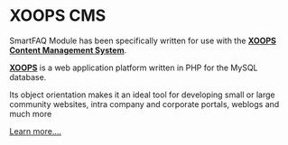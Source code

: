 # XOOPS CMS

SmartFAQ Module has been specifically written for use with the [**XOOPS Content Management System**](http://xoops.org). 

[**XOOPS**](http://xoops.org) is a web application platform written in PHP for the MySQL database. 

Its object orientation makes it an ideal tool for developing small or large community websites, intra company and corporate portals, weblogs and much more

[Learn more....](http://xoops.org/modules/wfchannel/)

